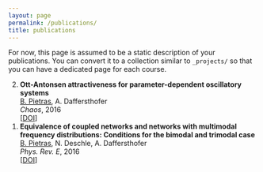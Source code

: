 ```yaml
---
layout: page
permalink: /publications/
title: publications
---
```


For now, this page is assumed to be a static description of your publications. You can convert it to a collection similar to `_projects/` so that you can have a dedicated page for each course.

<ol reversed>
  <li> <strong>Ott-Antonsen attractiveness for parameter-dependent oscillatory systems</strong><br/>
      <ins>B. Pietras</ins>, A. Daffersthofer<br/>
      <em>Chaos</em>, 2016<br/>
      [<a href="https://aip.scitation.org/doi/10.1063/1.4963371" target="_self">DOI</a>]
      
  <li><strong>Equivalence of coupled networks and networks with multimodal frequency distributions: Conditions for the bimodal and trimodal case</strong><br/>
      <ins>B. Pietras</ins>, N. Deschle, A. Daffersthofer<br/>
      <em>Phys. Rev. E</em>, 2016<br/>
      [<a href="https://aip.scitation.org/doi/10.1063/1.4963371" target="_self">DOI</a>]

